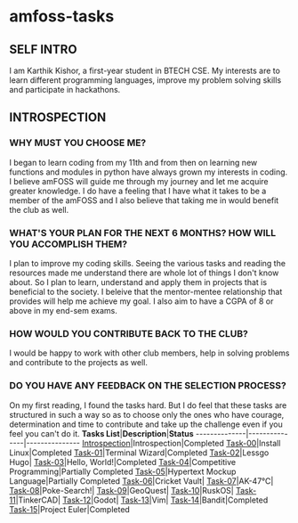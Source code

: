 # amfoss-tasks

## SELF INTRO
I am Karthik Kishor, a first-year student in BTECH CSE. My interests are to learn different programming languages, improve my problem solving skills and participate in hackathons.
## INTROSPECTION
### WHY MUST YOU CHOOSE ME?
I began to learn coding from my 11th and from then on learning new functions and modules in python have always grown my interests in coding. I believe amFOSS will guide me through my journey and let me acquire greater knowledge. I do have a feeling that I have what it takes to be a member of the amFOSS and I also believe that taking me in would benefit the club as well.
### WHAT'S YOUR PLAN FOR THE NEXT 6 MONTHS? HOW WILL YOU ACCOMPLISH THEM?
I plan to improve my coding skills. Seeing the various tasks and reading the resources made me understand there are whole lot of things I don't know about. So I plan to learn, understand and apply them in projects that is beneficial to the society. I beleive that the mentor-mentee relationship that provides will help me achieve my goal. I also aim to have a CGPA of 8 or above in my end-sem exams.
### HOW WOULD YOU CONTRIBUTE BACK TO THE CLUB?
I would be happy to work with other club members, help in solving problems and contribute to the projects as well.
### DO YOU HAVE ANY FEEDBACK ON THE SELECTION PROCESS?
On my first reading, I found the tasks hard. But I do feel that these tasks are structured in such a way so as to choose only the ones who have courage, determination and time to contribute and take up the challenge even if you feel you can't do it.
**Tasks List**|**Description**|**Status**
--------------|---------------|---------------
[Introspection](https://github.com/thekungfukid/amfoss-tasks/tree/main/introspection)|Introspection|Completed
[Task-00](https://github.com/thekungfukid/amfoss-tasks/tree/main/task-00)|Install Linux|Completed
[Task-01](https://github.com/thekungfukid/amfoss-tasks/tree/main/task-01)|Terminal Wizard|Completed
[Task-02](https://github.com/thekungfukid/amfoss-tasks/tree/main/task-02)|Lessgo Hugo|
[Task-03](https://github.com/thekungfukid/amfoss-tasks/tree/main/task-03)|Hello, World!|Completed
[Task-04](https://github.com/thekungfukid/amfoss-tasks/tree/main/task-04)|Competitive Programming|Partially Completed
[Task-05](https://github.com/thekungfukid/amfoss-tasks/tree/main/task-05)|Hypertext Mockup Language|Partially Completed
[Task-06](https://github.com/thekungfukid/amfoss-tasks/tree/main/task-06)|Cricket Vault|
[Task-07](https://github.com/thekungfukid/amfoss-tasks/tree/main/task-07)|AK-47℃|
[Task-08](https://github.com/thekungfukid/amfoss-tasks/tree/main/task-08)|Poke-Search!|
[Task-09](https://github.com/thekungfukid/amfoss-tasks/tree/main/task-09)|GeoQuest|
[Task-10](https://github.com/thekungfukid/amfoss-tasks/tree/main/task-10)|RuskOS|
[Task-11](https://github.com/thekungfukid/amfoss-tasks/tree/main/task-11)|TinkerCAD|
[Task-12](https://github.com/thekungfukid/amfoss-tasks/tree/main/task-12)|Godot|
[Task-13](https://github.com/thekungfukid/amfoss-tasks/tree/main/task-13)|Vim|
[Task-14](https://github.com/thekungfukid/amfoss-tasks/tree/main/task-14)|Bandit|Completed
[Task-15](https://github.com/thekungfukid/amfoss-tasks/tree/main/task-15)|Project Euler|Completed

